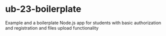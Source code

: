 # ub-23-boilerplate
Example and a boilerplate Node.js app for students with basic authorization and registration and files upload functionality

